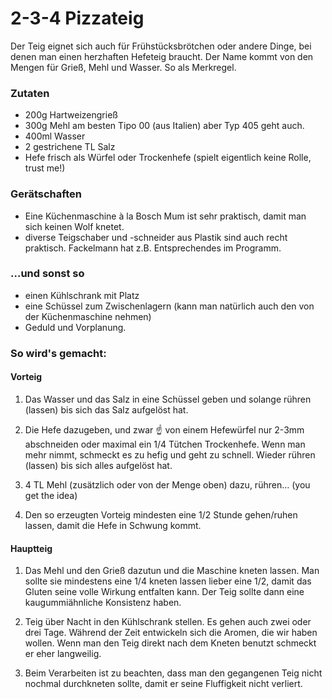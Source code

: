 # 2-3-4 Pizzateig

Der Teig eignet sich auch für Frühstücksbrötchen oder andere Dinge, bei denen man einen herzhaften Hefeteig braucht. Der Name kommt von den Mengen für Grieß, Mehl und Wasser. So als Merkregel.

### Zutaten
 - 200g Hartweizengrieß
 - 300g Mehl am besten Tipo 00 (aus Italien) aber Typ 405 geht auch. 
 - 400ml Wasser 
 - 2 gestrichene TL Salz 
 - Hefe frisch als Würfel oder Trockenhefe (spielt eigentlich keine Rolle, trust me!) 

### Gerätschaften
 - Eine Küchenmaschine à la Bosch Mum ist sehr praktisch, damit man sich keinen Wolf knetet.
 - diverse Teigschaber und -schneider aus Plastik sind auch recht praktisch. Fackelmann hat z.B. Entsprechendes im Programm.

### …und sonst so
 - einen Kühlschrank mit Platz
 - eine Schüssel zum Zwischenlagern (kann man natürlich auch den von der Küchenmaschine nehmen)
 - Geduld und Vorplanung.

### So wird's gemacht:

#### Vorteig

1. Das Wasser und das Salz in eine Schüssel geben und solange rühren (lassen) bis sich das Salz aufgelöst hat. 
2. Die Hefe dazugeben, und zwar ☝️ von einem Hefewürfel nur 2-3mm abschneiden oder maximal ein 1/4 Tütchen Trockenhefe. Wenn man mehr nimmt, schmeckt es zu hefig und geht zu schnell. Wieder rühren (lassen) bis sich alles aufgelöst hat.

3. 4 TL Mehl (zusätzlich oder von der Menge oben) dazu, rühren… (you get the idea)

4. Den so erzeugten Vorteig mindesten eine 1/2 Stunde gehen/ruhen lassen, damit die Hefe in Schwung kommt. 

#### Hauptteig

1. Das Mehl und den Grieß dazutun und die Maschine kneten lassen. Man sollte sie mindestens eine 1/4 kneten lassen lieber eine 1/2, damit das Gluten seine volle Wirkung entfalten kann. Der Teig sollte dann eine kaugummiähnliche Konsistenz haben.

2. Teig über Nacht in den Kühlschrank stellen. Es gehen auch zwei oder drei Tage. Während der Zeit entwickeln sich die Aromen, die wir haben wollen. Wenn man den Teig direkt nach dem Kneten benutzt schmeckt er eher langweilig.

3. Beim Verarbeiten ist zu beachten, dass man den gegangenen Teig nicht nochmal durchkneten sollte, damit er seine Fluffigkeit nicht verliert.
